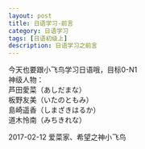 ```yaml
---
layout: post
title: 日语学习-前言
category: 日语学习
tags: [日语初级上]
description: 日语学习之前言
---
```


今天也要跟小飞鸟学习日语哦，目标0-N1  
神级人物：  
芦田愛菜（あしだまな）  
板野友美（いたのともみ）  
島崎遥香（しまざきはるか）  
道木怜南（みちきれな）  

2017-02-12
爱菜家、希望之神小飞鸟

